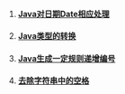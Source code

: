 1. #### [Java对日期Date相应处理](/chapter1/tools/javadui-ri-qi-date-xiang-ying-chu-li.md)
2. #### [Java类型的转换](/chapter1/tools/lei-xing-de-zhuan-huan.md)
3. #### [Java生成一定规则递增编号](/chapter1/tools/javasheng-cheng-yi-ding-gui-ze-di-zeng-bian-hao.md)
4. #### [去除字符串中的空格](/chapter1/tools/qu-chu-zi-fu-chuan-zhong-de-kong-ge.md)



